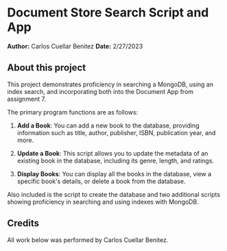 # Document Store Search Script and App

**Author:** Carlos Cuellar Benitez
**Date:** 2/27/2023


## About this project

This project demonstrates proficiency in searching a MongoDB, using an index search, and incorporating both into the Document App from assignment 7.

The primary program functions are as follows:

1. **Add a Book**: You can add a new book to the database, providing information such as title, author, publisher, ISBN, publication year, and more.

2. **Update a Book**: This script allows you to update the metadata of an existing book in the database, including its genre, length, and ratings.

3. **Display Books**: You can display all the books in the database, view a specific book's details, or delete a book from the database.

Also included is the script to create the database and two additional scripts showing proficiency in searching and using indexes with MongoDB.

## Credits

All work below was performed by Carlos Cuellar Benitez.
